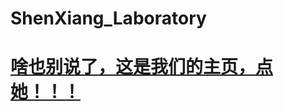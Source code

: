 # ShenXiang_Laboratory

# [啥也别说了，这是我们的主页，点她！！！](https://github.com/ShenXiangLaboratory/ShenXiang_Laboratory/wiki)
